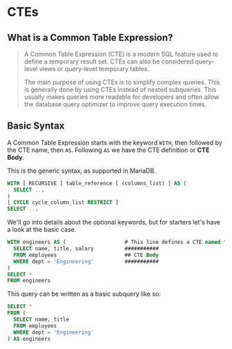 # CTEs

## What is a Common Table Expression?
> A Common Table Expression (CTE) is a modern SQL feature used to define a
> temporary result set. CTEs can also be considered query-level views or
> query-level temporary tables.
>
> The main purpose of using CTEs is to simplify complex queries. This is generally done
> by using CTEs instead of nested subqueries. This usually makes queries more
> readable for developers and often allow the database query optimizer to improve
> query execution times.

## Basic Syntax
A Common Table Expression starts with the keyword `WITH`, then followed by the CTE name, then `AS`. Following `AS` we have the CTE definition or **CTE Body**.

This is the generic syntax, as supported in MariaDB.
```sql
WITH [ RECURSIVE ] table_reference [ (columns_list) ] AS (
  SELECT ...
)
[ CYCLE cycle_column_list RESTRICT ]
SELECT ...
```

We'll go into details about the optional keywords, but for starters let's have a look at the basic case.

```sql
WITH engineers AS (                   # This line defines a CTE named "engineers"
  SELECT name, title, salary          ###########
  FROM employees                      ## CTE Body
  WHERE dept = 'Engineering'          ###########
)
SELECT *
FROM engineers
```

This query can be written as a basic subquery like so:

```sql
SELECT *
FROM (
  SELECT name, title
  FROM employees
  WHERE dept = 'Engineering'
) AS engineers
```
